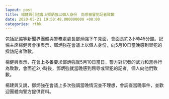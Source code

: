 ```yaml
---
layout: post
title: 楊健興引述會上鄧炳強以個人身份　向感被冒犯記者致歉
date: 2020-05-21 19:50:48.000000000 +08:00
categories: rthk
---
```


包括記協等新聞界團體與警務處處長鄧炳強下午見面，會面長約2小時45分鐘。記協主席楊健興會後表示，鄧炳強在會議上以個人身份，向5月10日當晚感到冒犯的採訪記者致歉。

楊健興表示，在會上多番要求鄧炳強就5月10日當日，警方對記者的武力和羞辱行為致歉，會面近2小時後，鄧炳強就當晚感到屈辱或冒犯的記者，個人向他們致歉。

楊建興又說，鄧炳強在會議上多次強調當晚情況並不理想，會調查當晚事件，並歡迎團體向警方提供資料。
